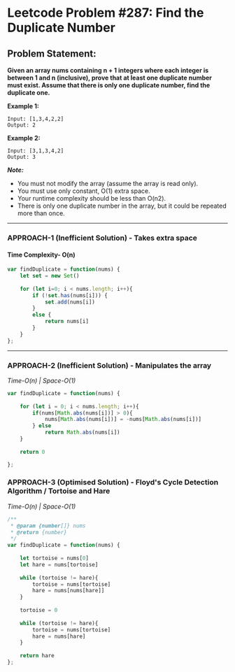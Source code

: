 # Leetcode Problem #287: Find the Duplicate Number

## Problem Statement:

**Given an array nums containing n + 1 integers where each integer is between 1 and n (inclusive), prove that at least one duplicate number must exist. Assume that there is only one duplicate number, find the duplicate one.**

**Example 1:**

```
Input: [1,3,4,2,2]
Output: 2
```

**Example 2:**

```
Input: [3,1,3,4,2]
Output: 3
```

***Note:***

- You must not modify the array (assume the array is read only).
- You must use only constant, O(1) extra space.
- Your runtime complexity should be less than O(n2).
- There is only one duplicate number in the array, but it could be repeated more than once.
---

### APPROACH-1 (Inefficient Solution) - Takes extra space

#### Time Complexity- O(n)

```javascript
var findDuplicate = function(nums) {
    let set = new Set()
    
    for (let i=0; i < nums.length; i++){
        if (!set.has(nums[i])) {
            set.add(nums[i])
        }
        else {
            return nums[i]
        }
    }
};
```

---

### APPROACH-2 (Inefficient Solution) - Manipulates the array

_Time-O(n) | Space-O(1)_

```javascript
var findDuplicate = function(nums) {
    
    for (let i = 0; i < nums.length; i++){      
        if(nums[Math.abs(nums[i])] > 0){
            nums[Math.abs(nums[i])] = -nums[Math.abs(nums[i])]
        } else
            return Math.abs(nums[i])
    }
    
    return 0

};
```

### APPROACH-3 (Optimised Solution) - Floyd's Cycle Detection Algorithm / Tortoise and Hare 

_Time-O(n) | Space-O(1)_

```javascript
/**
 * @param {number[]} nums
 * @return {number}
 */
var findDuplicate = function(nums) {
    
    let tortoise = nums[0]
    let hare = nums[tortoise]
    
    while (tortoise != hare){
        tortoise = nums[tortoise]
        hare = nums[nums[hare]]
    }
    
    tortoise = 0
    
    while (tortoise != hare){
        tortoise = nums[tortoise]
        hare = nums[hare]
    }
    
    return hare
};

```
